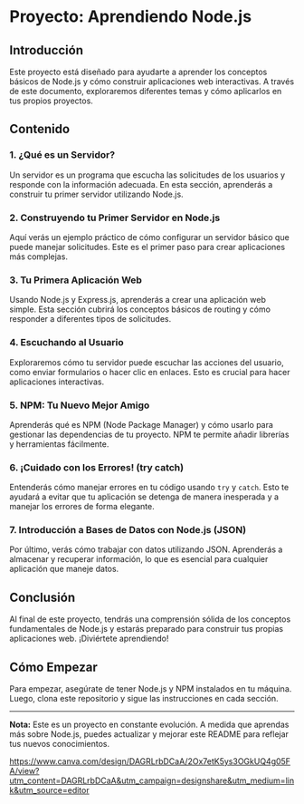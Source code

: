 # Proyecto: Aprendiendo Node.js

## Introducción

Este proyecto está diseñado para ayudarte a aprender los conceptos básicos de Node.js y cómo construir aplicaciones web interactivas. A través de este documento, exploraremos diferentes temas y cómo aplicarlos en tus propios proyectos.

## Contenido

### 1. ¿Qué es un Servidor?

Un servidor es un programa que escucha las solicitudes de los usuarios y responde con la información adecuada. En esta sección, aprenderás a construir tu primer servidor utilizando Node.js.

### 2. Construyendo tu Primer Servidor en Node.js

Aquí verás un ejemplo práctico de cómo configurar un servidor básico que puede manejar solicitudes. Este es el primer paso para crear aplicaciones más complejas.

### 3. Tu Primera Aplicación Web

Usando Node.js y Express.js, aprenderás a crear una aplicación web simple. Esta sección cubrirá los conceptos básicos de routing y cómo responder a diferentes tipos de solicitudes.

### 4. Escuchando al Usuario

Exploraremos cómo tu servidor puede escuchar las acciones del usuario, como enviar formularios o hacer clic en enlaces. Esto es crucial para hacer aplicaciones interactivas.

### 5. NPM: Tu Nuevo Mejor Amigo

Aprenderás qué es NPM (Node Package Manager) y cómo usarlo para gestionar las dependencias de tu proyecto. NPM te permite añadir librerías y herramientas fácilmente.

### 6. ¡Cuidado con los Errores! (try catch)

Entenderás cómo manejar errores en tu código usando `try` y `catch`. Esto te ayudará a evitar que tu aplicación se detenga de manera inesperada y a manejar los errores de forma elegante.

### 7. Introducción a Bases de Datos con Node.js (JSON)

Por último, verás cómo trabajar con datos utilizando JSON. Aprenderás a almacenar y recuperar información, lo que es esencial para cualquier aplicación que maneje datos.

## Conclusión

Al final de este proyecto, tendrás una comprensión sólida de los conceptos fundamentales de Node.js y estarás preparado para construir tus propias aplicaciones web. ¡Diviértete aprendiendo!

## Cómo Empezar

Para empezar, asegúrate de tener Node.js y NPM instalados en tu máquina. Luego, clona este repositorio y sigue las instrucciones en cada sección.

---

**Nota:** Este es un proyecto en constante evolución. A medida que aprendas más sobre Node.js, puedes actualizar y mejorar este README para reflejar tus nuevos conocimientos.



https://www.canva.com/design/DAGRLrbDCaA/2Ox7etK5ys3OGkUQ4g05FA/view?utm_content=DAGRLrbDCaA&utm_campaign=designshare&utm_medium=link&utm_source=editor
